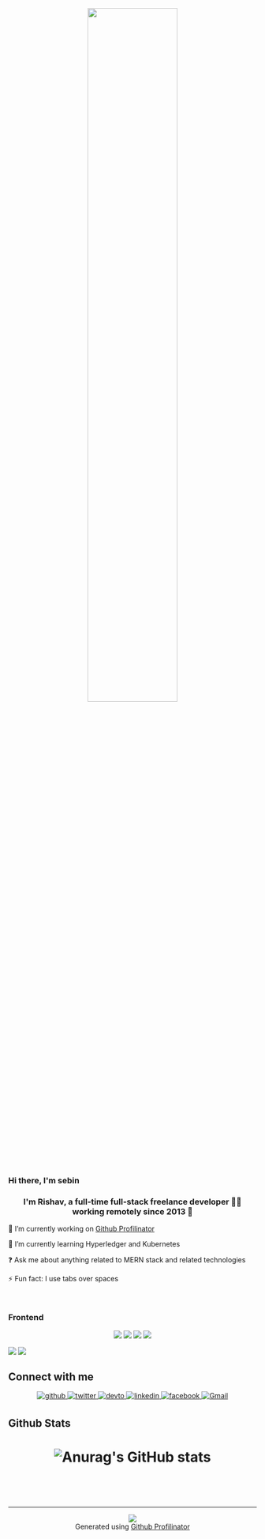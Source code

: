 <div align="center">
<img src="https://i.imgur.com/kMvnYUB.gif" align="center" style="width: 60%" />
</div>  
  
### **Hi there, I'm sebin**  

### <div align="center">I'm Rishav, a full-time full-stack freelance developer 👨‍💻 working remotely since 2013 🚀</div>  
  

 🔭 I’m currently working on [Github Profilinator](https://github.com/rishavanand/github-profilinator)  
  

 🌱 I’m currently learning Hyperledger and Kubernetes  
  

 ❓ Ask me about anything related to MERN stack and related technologies  
  

 ⚡ Fun fact: I use tabs over spaces  
  

<br/>  



### Frontend  
<p align="center"><img src="https://img.shields.io/badge/HTML5|★★☆☆☆-E34F26?style=flat-square&logo=HTML5&logoColor=white"/></a>
<img src="https://img.shields.io/badge/CSS|★★☆☆☆-1572B6?style=flat-square&logo=CSS3&logoColor=white"/></a>
<img src="https://img.shields.io/badge/JavaScript|★☆☆☆☆-F7DF1E?style=flat-square&logo=JavaScript&logoColor=white"/></a>
<img src="https://img.shields.io/badge/React|☆☆☆☆☆-61DAFB?style=flat&-square&logo=React&logoColor=white"/></p>
<img src="https://img.shields.io/badge/Amazon AWS|★☆☆☆☆-232F3E?style=flat-square&logo=Amazon%20AWS&logoColor=white"/></a>
<img src="https://img.shields.io/badge/Github|★★☆☆☆-181717?style=flat-square&logo=Github&logoColor=white"/></p>

## Connect with me  
<div align="center">
<a href="https://github.com/rishavanand" target="_blank">
<img src=https://img.shields.io/badge/github-%2324292e.svg?&style=for-the-badge&logo=github&logoColor=white alt=github style="margin-bottom: 5px;" />
</a>
<a href="https://twitter.com/iamrishavanand" target="_blank">
<img src=https://img.shields.io/badge/twitter-%2300acee.svg?&style=for-the-badge&logo=twitter&logoColor=white alt=twitter style="margin-bottom: 5px;" />
</a>
<a href="https://dev.to/rishavanand" target="_blank">
<img src=https://img.shields.io/badge/dev.to-%2308090A.svg?&style=for-the-badge&logo=dev.to&logoColor=white alt=devto style="margin-bottom: 5px;" />
</a>
<a href="https://linkedin.com/in/rishavanand" target="_blank">
<img src=https://img.shields.io/badge/linkedin-%231E77B5.svg?&style=for-the-badge&logo=linkedin&logoColor=white alt=linkedin style="margin-bottom: 5px;" />
</a>
<a href="https://www.facebook.com/iamrishavanand" target="_blank">
<img src=https://img.shields.io/badge/facebook-%232E87FB.svg?&style=for-the-badge&logo=facebook&logoColor=white alt=facebook style="margin-bottom: 5px;" />
</a>
<a href="mailto:thisSummer21.xx@gmail.com" target="_blank">
<img src=https://img.shields.io/badge/Gmail-EA4335?&style=for-the-badge&logo=Gmail&logoColor=white alt=Gmail style="margin-bottom: 5px;" />
</a> 
</div>  

## Github Stats  
# <div align="center">![Anurag's GitHub stats](https://github-readme-stats.vercel.app/api?username=th1s-Summer&show_icons=true&bg_color=DEG,64A8FA,D8A3FF)</div>  

<br/>  

  

<br/>  


<br />

----
<div align="center">
<img src="https://komarev.com/ghpvc/?username=th1s-summer&&style=flat-square" align="center" />
</div>  
<div align="center">Generated using <a href="https://profilinator.rishav.dev/" target="_blank">Github Profilinator</a></div>

